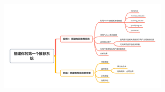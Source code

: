 ![Image text](https://github.com/Cong-Huang/RecSys-Dev-Practice/blob/master/kg/2%E6%90%AD%E5%BB%BA%E4%BD%A0%E7%9A%84%E7%AC%AC%E4%B8%80%E4%B8%AA%E6%8E%A8%E8%8D%90%E7%B3%BB%E7%BB%9F.png)

